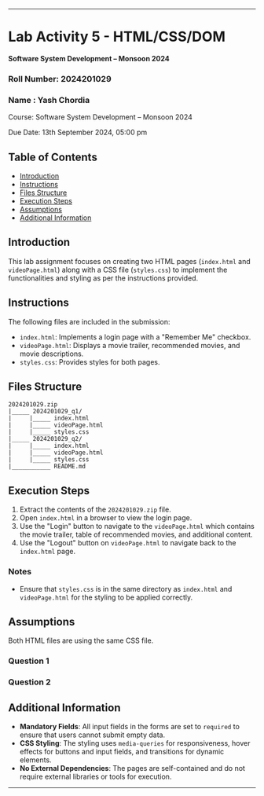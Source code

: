 
---

# Lab Activity 5 - HTML/CSS/DOM  

**Software System Development – Monsoon 2024**

### Roll Number: 2024201029
### Name : Yash Chordia

Course: Software System Development – Monsoon 2024

Due Date: 13th September 2024, 05:00 pm


## Table of Contents
- [Introduction](#introduction)
- [Instructions](#instructions)
- [Files Structure](#files-structure)
- [Execution Steps](#execution-steps)
- [Assumptions](#assumptions)
- [Additional Information](#additional-information)

## Introduction
This lab assignment focuses on creating two HTML pages (`index.html` and `videoPage.html`) along with a CSS file (`styles.css`) to implement the functionalities and styling as per the instructions provided.

## Instructions
The following files are included in the submission:
- `index.html`: Implements a login page with a "Remember Me" checkbox.
- `videoPage.html`: Displays a movie trailer, recommended movies, and movie descriptions.
- `styles.css`: Provides styles for both pages.

## Files Structure
```
2024201029.zip
|_____ 2024201029_q1/
|     |_____ index.html
|     |_____ videoPage.html
|     |_____ styles.css
|_____ 2024201029_q2/
|     |_____ index.html
|     |_____ videoPage.html
|     |_____ styles.css
|___________ README.md
```

## Execution Steps
1. Extract the contents of the `2024201029.zip` file.
2. Open `index.html` in a browser to view the login page.
3. Use the "Login" button to navigate to the `videoPage.html` which contains the movie trailer, table of recommended movies, and additional content.
4. Use the "Logout" button on `videoPage.html` to navigate back to the `index.html` page.

### Notes
- Ensure that `styles.css` is in the same directory as `index.html` and `videoPage.html` for the styling to be applied correctly.

## Assumptions
Both HTML files are using the same CSS file.

### Question 1

### Question 2

## Additional Information
- **Mandatory Fields**: All input fields in the forms are set to `required` to ensure that users cannot submit empty data.
- **CSS Styling**: The styling uses `media-queries` for responsiveness, hover effects for buttons and input fields, and transitions for dynamic elements.
- **No External Dependencies**: The pages are self-contained and do not require external libraries or tools for execution.

---
